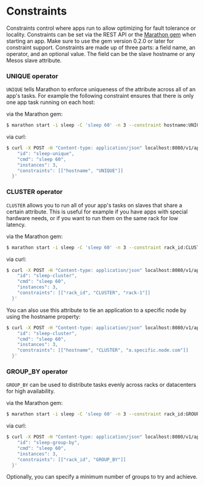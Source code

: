 ---
---

# Constraints

Constraints control where apps run to allow optimizing for fault tolerance or locality.
Constraints can be set via the REST API or the [Marathon gem](https://rubygems.org/gems/marathon_client) when starting an app. Make sure to use the gem version 0.2.0 or later for constraint support. Constraints are made up of three parts: a field name, an operator, and an optional value. The field can be the slave hostname or any Mesos slave attribute.

### UNIQUE operator

`UNIQUE` tells Marathon to enforce uniqueness of the attribute across all of an app's tasks. For example the following constraint ensures that there is only one app task running on each host:

via the Marathon gem:

``` bash
$ marathon start -i sleep -C 'sleep 60' -n 3 --constraint hostname:UNIQUE
```

via curl:

``` bash
$ curl -X POST -H "Content-type: application/json" localhost:8080/v1/apps/start -d '{
    "id": "sleep-unique",
    "cmd": "sleep 60",
    "instances": 3,
    "constraints": [["hostname", "UNIQUE"]]
  }'
```

### CLUSTER operator

`CLUSTER` allows you to run all of your app's tasks on slaves that share a certain attribute. This is useful for example if you have apps with special hardware needs, or if you want to run them on the same rack for low latency.

via the Marathon gem:

``` bash
$ marathon start -i sleep -C 'sleep 60' -n 3 --constraint rack_id:CLUSTER:rack-1
```

via curl:

``` bash
$ curl -X POST -H "Content-type: application/json" localhost:8080/v1/apps/start -d '{
    "id": "sleep-cluster",
    "cmd": "sleep 60",
    "instances": 3,
    "constraints": [["rack_id", "CLUSTER", "rack-1"]]
  }'
```

You can also use this attribute to tie an application to a specific node by using the hostname property:

``` bash
$ curl -X POST -H "Content-type: application/json" localhost:8080/v1/apps/start -d '{
    "id": "sleep-cluster",
    "cmd": "sleep 60",
    "instances": 3,
    "constraints": [["hostname", "CLUSTER", "a.specific.node.com"]]
  }'
```

### GROUP_BY operator

`GROUP_BY` can be used to distribute tasks evenly across racks or datacenters for high availability.

via the Marathon gem:

``` bash
$ marathon start -i sleep -C 'sleep 60' -n 3 --constraint rack_id:GROUP_BY
```

via curl:

``` bash
$ curl -X POST -H "Content-type: application/json" localhost:8080/v1/apps/start -d '{
    "id": "sleep-group-by",
    "cmd": "sleep 60",
    "instances": 3,
    "constraints": [["rack_id", "GROUP_BY"]]
  }'
```

Optionally, you can specify a minimum number of groups to try and achieve.
